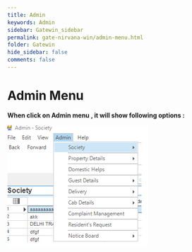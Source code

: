 ```yaml
---
title: Admin
keywords: Admin
sidebar: Gatewin_sidebar
permalink: gate-nirvana-win/admin-menu.html
folder: Gatewin
hide_sidebar: false
comments: false
---
```


# Admin Menu

**When click on Admin menu , it will show following options :**


![](/images/AdminMenuwin.png)